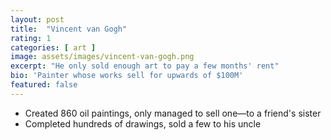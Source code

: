 ```yaml
---
layout: post
title:  "Vincent van Gogh"
rating: 1
categories: [ art ]
image: assets/images/vincent-van-gogh.png
excerpt: "He only sold enough art to pay a few months' rent"
bio: 'Painter whose works sell for upwards of $100M'
featured: false
---
```


- Created 860 oil paintings, only managed to sell one—to a friend's sister
- Completed hundreds of drawings, sold a few to his uncle

